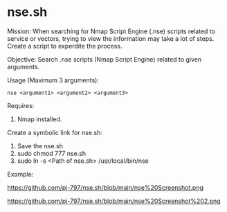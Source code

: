 # nse.sh
Mission: When searching for Nmap Script Engine (.nse) scripts related to service or vectors, trying to view the information may take a lot of steps. Create a script to experdite the process.

Objective: Search .nse scripts (Nmap Script Engine) related to given arguments.

Usage (Maximum 3 arguments):

	nse <argument1> <argument2> <argument3>

Requires:
1) Nmap installed.

Create a symbolic link for nse.sh:

1) Save the nse.sh
2) sudo chmod 777 nse.sh
3) sudo ln -s \<Path of nse.sh> \/usr/local/bin/nse

Example:

https://github.com/pj-797/nse.sh/blob/main/nse%20Screenshot.png

https://github.com/pj-797/nse.sh/blob/main/nse%20Screenshot%202.png

